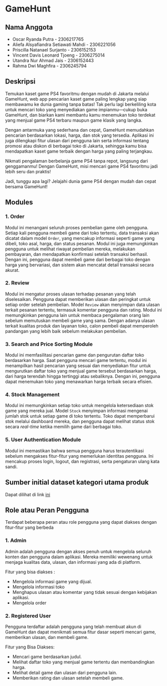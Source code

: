 # GameHunt

## Nama Anggota
- Oscar Ryanda Putra - 2306217765
- Aliefa Alsyafiandra Setiawati Mahdi - 2306221056	
- Priscilla Natanael Surjanto - 2306152153	
- Vincent Davis Leonard Tjoeng - 2306275014	
- Utandra Nur Ahmad Jais - 2306152443	
- Rahma Dwi Maghfira - 2306245794	

## Deskripsi
Temukan kaset game PS4 favoritmu dengan mudah di Jakarta melalui GameHunt, web app pencarian kaset game paling lengkap yang siap membawamu ke dunia gaming tanpa batas! Tak perlu lagi berkeliling kota untuk mencari toko yang menyediakan game impianmu—cukup buka GameHunt, dan biarkan kami membantu kamu menemukan toko terdekat yang menjual game PS4 terbaru maupun game klasik yang langka.

Dengan antarmuka yang sederhana dan cepat, GameHunt memudahkan pencarian berdasarkan lokasi, harga, dan stok yang tersedia. Aplikasi ini juga dilengkapi fitur ulasan dari pengguna lain serta informasi tentang promosi atau diskon di berbagai toko di Jakarta, sehingga kamu bisa mendapatkan kaset game terbaik dengan harga yang paling terjangkau.

Nikmati pengalaman berbelanja game PS4 tanpa repot, langsung dari genggamanmu! Dengan GameHunt, misi mencari game PS4 favoritmu jadi lebih seru dan praktis!

Jadi, tunggu apa lagi? Jelajahi dunia game PS4 dengan mudah dan cepat bersama GameHunt!

## Modules

### 1. Order
Modul ini menangani seluruh proses pembelian game oleh pengguna. Setiap kali pengguna membeli game dari toko tertentu, data transaksi akan dicatat dalam model `Order`, yang mencakup informasi seperti game yang dibeli, toko asal, harga, dan status pesanan. Modul ini juga memungkinkan pengguna untuk melihat riwayat pembelian mereka, melakukan pembayaran, dan mendapatkan konfirmasi setelah transaksi berhasil. Dengan ini, pengguna dapat membeli game dari berbagai toko dengan harga yang bervariasi, dan sistem akan mencatat detail transaksi secara akurat.

### 2. Review
Modul ini mengatur proses ulasan terhadap pesanan yang telah diselesaikan. Pengguna dapat memberikan ulasan dan peringkat untuk setiap order setelah pembelian. Model `Review` akan menyimpan data ulasan terkait pesanan tertentu, termasuk komentar pengguna dan rating. Modul ini memungkinkan pengguna lain untuk membaca pengalaman orang lain sebelum memutuskan membeli game yang sama. Dengan adanya ulasan terkait kualitas produk dan layanan toko, calon pembeli dapat memperoleh pandangan yang lebih baik sebelum melakukan pembelian.


### 3. Search and Price Sorting Module
Modul ini memfasilitasi pencarian game dan pengurutan daftar toko berdasarkan harga. Saat pengguna mencari game tertentu, modul ini menampilkan hasil pencarian yang sesuai dan menyediakan fitur untuk mengurutkan daftar toko yang menjual game tersebut berdasarkan harga, dari harga terendah hingga tertinggi atau sebaliknya. Dengan ini, pengguna dapat menemukan toko yang menawarkan harga terbaik secara efisien.

### 4. Stock Management
Modul ini memungkinkan setiap toko untuk mengelola ketersediaan stok game yang mereka jual. Model `Stock` menyimpan informasi mengenai jumlah stok untuk setiap game di toko tertentu. Toko dapat memperbarui stok melalui dashboard mereka, dan pengguna dapat melihat status stok secara *real-time* ketika memilih game dari berbagai toko. 

### 5. User Authentication Module
Modul ini memastikan bahwa semua pengguna harus terautentikasi sebelum mengakses fitur-fitur yang memerlukan identitas pengguna. Ini mencakup proses login, logout, dan registrasi, serta pengaturan ulang kata sandi. 

## Sumber initial dataset kategori utama produk

Dapat dilihat di link <a href ="https://docs.google.com/spreadsheets/d/1K3VhjmiJ9hOLFPaEudecgRv3C4AyJoByI_fX6XXbYR0/edit?pli=1&gid=0#gid=0"> ini </a>

## Role atau Peran Pengguna

Terdapat beberapa peran atau role pengguna yang dapat diakses dengan fitur-fitur yang berbeda

### 1. Admin

Admin adalah pengguna dengan akses penuh untuk mengelola seluruh konten dan pengguna dalam aplikasi. Mereka memiliki wewenang untuk menjaga kualitas data, ulasan, dan informasi yang ada di platform.

Fitur yang bisa diakses :

  * Mengelola informasi game yang dijual.
  * Mengelola informasi toko 
  * Menghapus ulasan atau komentar yang tidak sesuai dengan kebijakan aplikasi.
  * Mengelola order

### 2. Registered User

Pengguna terdaftar adalah pengguna yang telah membuat akun di GameHunt dan dapat menikmati semua fitur dasar seperti mencari game, memberikan ulasan, dan membeli game.

Fitur yang Bisa Diakses:

  * Mencari game berdasarkan judul.
  * Melihat daftar toko yang menjual game tertentu dan membandingkan harga.
  * Melihat detail game dan ulasan dari pengguna lain.
  * Memberikan rating dan ulasan setelah membeli game.